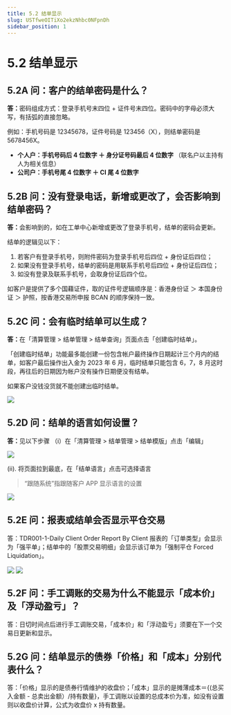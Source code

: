 ```yaml
---
title: 5.2 结单显示
slug: USTfweOITiXo2ekzNhbc0NFpnDh
sidebar_position: 1
---
```



# 5.2 结单显示

## 5.2A 问：客户的结单密码是什么？

<b>答：</b>密码组成方式：登录手机号末四位 + 证件号末四位。密码中的字母必须大写，有括弧的直接忽略。 

例如：手机号码是 12345678，证件号码是 123456（X），则结单密码是 5678456X。

- <b>个人户：手机号码后 4 位数字 ＋ 身分证号码最后 4 位数字  </b>（联名户以主持有人为相关信息）
- <b>公司户：手机号尾 4 位数字 ＋ CI 尾 4 位数字</b>

## 5.2B 问：没有登录电话，新增或更改了，会否影响到结单密码？

<b>答：</b>会影响到的，如在工单中心新增或更改了登录手机号，结单的密码会更新。

结单的逻辑见以下：

1. 若客户有登录手机号，则附件密码为登录手机号后四位 + 身份证后四位；
2. 如果没有登录手机号，结单的密码是用联系手机号后四位 + 身份证后四位；
3. 如没有登录及联系手机号，会取身份证后四个位。

如客户是提供了多个国藉证件，取的证件号逻辑顺序是：香港身份证 ＞ 本国身份证 ＞ 护照，按香港交易所申报 BCAN 的顺序保持一致。

## 5.2C 问：会有临时结单可以生成？

<b>答：</b>在「清算管理 &gt; 结单管理 &gt; 结单查询」页面点击「创建临时结单」。


「创建临时结单」功能最多能创建一份包含帐户最终操作日期起计三个月内的结单，如客户最后操作出入金为 2023 年 6 月，临时结单只能包含 6，7，8 月这时段，再往后的日期因为帐户没有操作日期便没有结单。


如果客户没钱没货就不能创建出临时结单。

<img src="/assets/JnOBbpSMtocgUZxGMGzcpXXHnBd.png" src-width="2496" src-height="1312" align="center"/>

## 5.2D 问：结单的语言如何设置？

<b>答：</b>见以下步骤
（i）在「清算管理 &gt; 结单管理 &gt; 结单模版」点击「编辑」

<img src="/assets/V9JXbMtSKom2IBxZAbDc68JKnbc.png" src-width="1842" src-height="1430" align="center"/>

(ii). 将页面拉到最底，在「结单语言」点击可选择语言

> “跟随系统”指跟随客户 APP 显示语言的设置

<img src="/assets/EjRFb3LTPohPwKxIvincZC5gnvb.png" src-width="1898" src-height="1430" align="center"/>

## 5.2E 问：报表或结单会否显示平仓交易

答：TDR001-1-Daily Client Order Report By Client 报表的「订单类型」会显示为「强平单」；结单中的「股票交易明细」会显示该订单为「强制平仓 Forced Liquidation」。

<img src="/assets/HaJbbxtEfoUomMxO3yocKEfEnJf.png" src-width="2832" src-height="1486" align="center"/>

<img src="/assets/RLiIbKKZEoh6OsxWp7ecIrDvnVh.png" src-width="1602" src-height="810" align="center"/>

## 5.2F 问：手工调账的交易为什么不能显示「成本价」及「浮动盈亏」？

答：日切时间点后进行手工调账交易，「成本价」和「浮动盈亏」须要在下一个交易日更新和显示。

## 5.2G 问：结单显示的债券「价格」和「成本」分别代表什么？

答：「价格」显示的是债券行情维护的收盘价；「成本」显示的是摊薄成本＝{(总买入金额 - 总卖出金额）/持有数量}，手工调账以设置的总成本价为准，如没有设置则以收盘价计算，公式为收盘价 x 持有数量。

